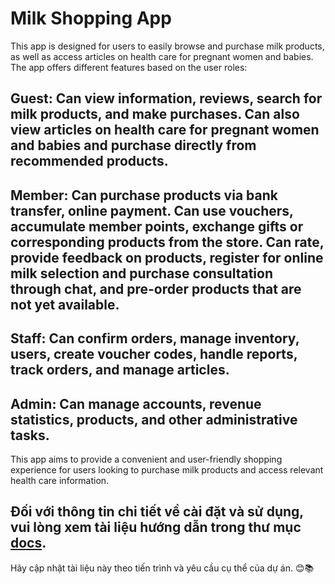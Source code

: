 # Milk Shopping App

This app is designed for users to easily browse and purchase milk products, as well as access articles on health care for pregnant women and babies. The app offers different features based on the user roles:

## **Guest**: Can view information, reviews, search for milk products, and make purchases. Can also view articles on health care for pregnant women and babies and purchase directly from recommended products.
  
## **Member**: Can purchase products via bank transfer, online payment. Can use vouchers, accumulate member points, exchange gifts or corresponding products from the store. Can rate, provide feedback on products, register for online milk selection and purchase consultation through chat, and pre-order products that are not yet available.
  
## **Staff**: Can confirm orders, manage inventory, users, create voucher codes, handle reports, track orders, and manage articles.
  
## **Admin**: Can manage accounts, revenue statistics, products, and other administrative tasks.

This app aims to provide a convenient and user-friendly shopping experience for users looking to purchase milk products and access relevant health care information.

Đối với thông tin chi tiết về cài đặt và sử dụng, vui lòng xem tài liệu hướng dẫn trong thư mục [docs](https://docs.google.com/document/d/1yvmd45YdcSHViA0HYDEPRxFCS-TnyH0OSEeQMWt52lY/edit?usp=sharing).
---
Hãy cập nhật tài liệu này theo tiến trình và yêu cầu cụ thể của dự án. 😊📚
